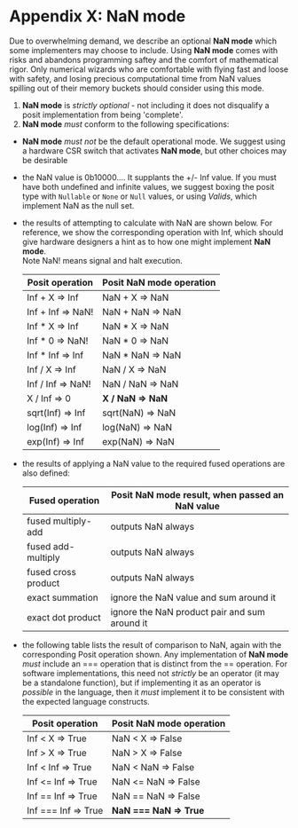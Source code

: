 Appendix X: NaN mode
====================

Due to overwhelming demand, we describe an optional **NaN mode** which some
implementers may choose to include.  Using **NaN mode** comes with risks and
abandons programming saftey and the comfort of mathematical rigor.  Only
numerical wizards who are comfortable with flying fast and loose with safety,
and losing precious computational time from NaN values spilling out of their
memory buckets should consider using this mode.

1.  **NaN mode** is *strictly optional* - not including it does not disqualify a
posit implementation from being 'complete'.
2.  **NaN mode** *must* conform to the following specifications:
  - **NaN mode** *must not* be the default operational mode.  We suggest using a
    hardware CSR switch that activates **NaN mode**, but other choices may be
    desirable
  - the NaN value is 0b10000....  It supplants the +/- Inf value.  If you
    must have both undefined and infinite values, we suggest boxing the posit
    type with `Nullable` or `None` or `Null` values, or using *Valids*, which
    implement NaN as the null set.
  - the results of attempting to calculate with NaN are shown below.  For
    reference, we show the corresponding operation with Inf, which should give
    hardware designers a hint as to how one might implement **NaN mode**.  
    Note NaN! means signal and halt execution.

      | Posit operation   | Posit **NaN mode** operation |
      |-------------------|------------------------------|
      | Inf + X => Inf    | NaN + X => NaN               |
      | Inf + Inf => NaN! | NaN + NaN => NaN             |
      | Inf * X => Inf    | NaN * X => NaN               |
      | Inf * 0 => NaN!   | NaN * 0 => NaN               |
      | Inf * Inf => Inf  | NaN * NaN => NaN             |
      | Inf / X => Inf    | NaN / X => NaN               |
      | Inf / Inf => NaN! | NaN / NaN => NaN             |
      | X / Inf => 0      | **X / NaN => NaN**           |
      | sqrt(Inf) => Inf  | sqrt(NaN) => NaN             |
      | log(Inf) => Inf   | log(NaN) => NaN              |
      | exp(Inf) => Inf   | exp(NaN) => NaN              |

  - the results of applying a NaN value to the required fused operations are
    also defined:

      | Fused operation     | Posit **NaN mode** result, when passed an NaN value |
      |---------------------|-----------------------------------------------------|
      | fused multiply-add  | outputs NaN always                                  |
      | fused add-multiply  | outputs NaN always                                  |
      | fused cross product | outputs NaN always                                  |
      | exact summation     | ignore the NaN value and sum around it              |
      | exact dot product   | ignore the NaN product pair and sum around it       |

  - the following table lists the result of comparison to NaN, again with the
    corresponding Posit operation shown.  Any implementation of **NaN mode**
    *must* include an === operation that is distinct from the == operation.  For
    software implementations, this need not *strictly* be an operator (it may be
    a standalone function), but if implementing it as an operator is *possible*
    in the language, then it *must* implement it to be consistent with the
    expected language constructs.

      | Posit operation     | Posit **NaN mode** operation |
      |-------------------- |------------------------------|
      | Inf < X => True     | NaN < X => False             |
      | Inf > X => True     | NaN > X => False             |
      | Inf < Inf => True   | NaN < NaN => False           |
      | Inf <= Inf => True  | NaN <= NaN => False          |
      | Inf == Inf => True  | NaN == NaN => False          |
      | Inf === Inf => True | **NaN === NaN => True**      |
